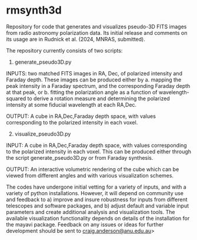 # rmsynth3d
Repository for code that generates and visualizes pseudo-3D FITS images from radio astronomy polarization data. Its initial release and comments on its usage are in Rudnick et al. (2024, MNRAS, submitted).

The repository currently consists of two scripts:

1.	generate_pseudo3D.py
   
INPUTS: two matched FITS images in RA, Dec, of polarized intensity and Faraday depth.   These images can be produced either by 
a.	mapping the peak intensity in a Faraday spectrum, and the corresponding Faraday depth at that peak, or
b.	fitting the polarization angle as a function of wavelength-squared to derive a rotation measure and determining the polarized intensity at some fiducial wavelength at each RA,Dec.

OUTPUT: A cube in RA,Dec,Faraday depth space, with values corresponding to the polarized intensity in each voxel.
                
2.	 visualize_pseudo3D.py
   
INPUT:  A cube in RA,Dec,Faraday depth space, with values corresponding to the polarized intensity in each voxel.   This can be produced either through the script generate_pseudo3D.py or from Faraday synthesis.

OUTPUT:  An interactive volumetric rendering of the cube which can be viewed from different angles and with various visualization schemes.

The codes have undergone initial vetting for a variety of inputs, and with a variety of python installations.   However, it will depend on community use and feedback to a) improve and insure robustness for inputs from different telescopes and software packages, and b) adjust default and variable input parameters and create additional analysis and visualization tools.   The available visualization functionality depends on details of the installation for the mayavi package.  Feedback on any issues or ideas for further development should be sent to craig.anderson@anu.edu.au>

